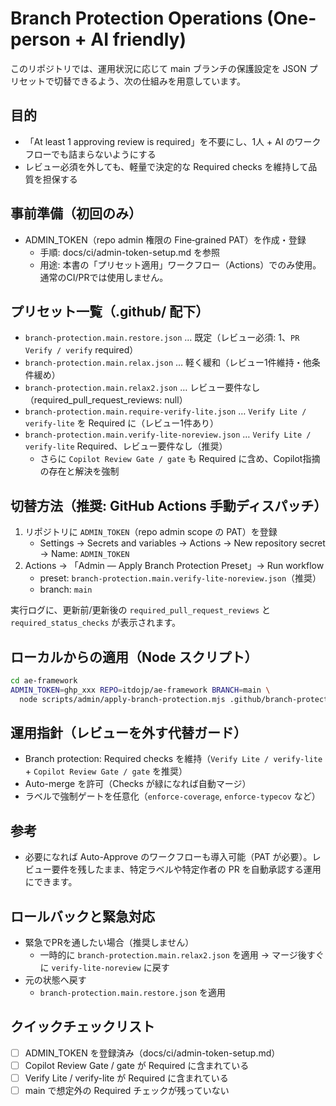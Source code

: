 # Branch Protection Operations (One-person + AI friendly)

このリポジトリでは、運用状況に応じて main ブランチの保護設定を JSON プリセットで切替できるよう、次の仕組みを用意しています。

## 目的
- 「At least 1 approving review is required」を不要にし、1人 + AI のワークフローでも詰まらないようにする
- レビュー必須を外しても、軽量で決定的な Required checks を維持して品質を担保する

## 事前準備（初回のみ）
- ADMIN_TOKEN（repo admin 権限の Fine‑grained PAT）を作成・登録
  - 手順: docs/ci/admin-token-setup.md を参照
  - 用途: 本書の「プリセット適用」ワークフロー（Actions）でのみ使用。通常のCI/PRでは使用しません。

## プリセット一覧（.github/ 配下）
- `branch-protection.main.restore.json` … 既定（レビュー必須: 1、`PR Verify / verify` required）
- `branch-protection.main.relax.json` … 軽く緩和（レビュー1件維持・他条件緩め）
- `branch-protection.main.relax2.json` … レビュー要件なし（required_pull_request_reviews: null）
- `branch-protection.main.require-verify-lite.json` … `Verify Lite / verify-lite` を Required に（レビュー1件あり）
- `branch-protection.main.verify-lite-noreview.json` … `Verify Lite / verify-lite` Required、レビュー要件なし（推奨）
  - さらに `Copilot Review Gate / gate` も Required に含め、Copilot指摘の存在と解決を強制

## 切替方法（推奨: GitHub Actions 手動ディスパッチ）
1. リポジトリに `ADMIN_TOKEN`（repo admin scope の PAT）を登録
   - Settings → Secrets and variables → Actions → New repository secret → Name: `ADMIN_TOKEN`
2. Actions → 「Admin — Apply Branch Protection Preset」→ Run workflow
   - preset: `branch-protection.main.verify-lite-noreview.json`（推奨）
   - branch: `main`

実行ログに、更新前/更新後の `required_pull_request_reviews` と `required_status_checks` が表示されます。

## ローカルからの適用（Node スクリプト）
```bash
cd ae-framework
ADMIN_TOKEN=ghp_xxx REPO=itdojp/ae-framework BRANCH=main \
  node scripts/admin/apply-branch-protection.mjs .github/branch-protection.main.verify-lite-noreview.json
```

## 運用指針（レビューを外す代替ガード）
- Branch protection: Required checks を維持（`Verify Lite / verify-lite` + `Copilot Review Gate / gate` を推奨）
- Auto-merge を許可（Checks が緑になれば自動マージ）
- ラベルで強制ゲートを任意化（`enforce-coverage`, `enforce-typecov` など）

## 参考
- 必要になれば Auto-Approve のワークフローも導入可能（PAT が必要）。レビュー要件を残したまま、特定ラベルや特定作者の PR を自動承認する運用にできます。

## ロールバックと緊急対応
- 緊急でPRを通したい場合（推奨しません）
  - 一時的に `branch-protection.main.relax2.json` を適用 → マージ後すぐに `verify-lite-noreview` に戻す
- 元の状態へ戻す
  - `branch-protection.main.restore.json` を適用

## クイックチェックリスト
- [ ] ADMIN_TOKEN を登録済み（docs/ci/admin-token-setup.md）
- [ ] Copilot Review Gate / gate が Required に含まれている
- [ ] Verify Lite / verify-lite が Required に含まれている
- [ ] main で想定外の Required チェックが残っていない
